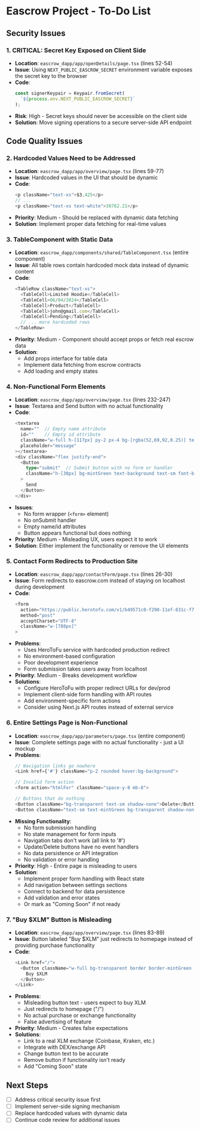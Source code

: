 # Eascrow Project - To-Do List

## Security Issues

### 1. **CRITICAL**: Secret Key Exposed on Client Side
- **Location**: `eascrow_dapp/app/openDetails/page.tsx` (lines 52-54)
- **Issue**: Using `NEXT_PUBLIC_EASCROW_SECRET` environment variable exposes the secret key to the browser
- **Code**: 
  ```typescript
  const signerKeypair = Keypair.fromSecret(
    `${process.env.NEXT_PUBLIC_EASCROW_SECRET}`
  );
  ```
- **Risk**: High - Secret keys should never be accessible on the client side
- **Solution**: Move signing operations to a secure server-side API endpoint

## Code Quality Issues

### 2. **Hardcoded Values Need to be Addressed**
- **Location**: `eascrow_dapp/app/overview/page.tsx` (lines 59-77)
- **Issue**: Hardcoded values in the UI that should be dynamic
- **Code**: 
  ```typescript
  <p className="text-xs">$3,425</p>
  // ...
  <p className="text-xs text-white">38762.21</p>
  ```
- **Priority**: Medium - Should be replaced with dynamic data fetching
- **Solution**: Implement proper data fetching for real-time values

### 3. **TableComponent with Static Data**
- **Location**: `eascrow_dapp/components/shared/TableComponent.tsx` (entire component)
- **Issue**: All table rows contain hardcoded mock data instead of dynamic content
- **Code**:
  ```typescript
  <TableRow className="text-xs">
    <TableCell>Limited Hoodie</TableCell>
    <TableCell>06/04/2024</TableCell>
    <TableCell>Product</TableCell>
    <TableCell>john@gmail.com</TableCell>
    <TableCell>Pending</TableCell>
    // ... more hardcoded rows
  </TableRow>
  ```
- **Priority**: Medium - Component should accept props or fetch real escrow data
- **Solution**: 
  - Add props interface for table data
  - Implement data fetching from escrow contracts
  - Add loading and empty states

### 4. **Non-Functional Form Elements**
- **Location**: `eascrow_dapp/app/overview/page.tsx` (lines 232-247)
- **Issue**: Textarea and Send button with no actual functionality
- **Code**:
  ```typescript
  <textarea
    name=""  // Empty name attribute
    id=""    // Empty id attribute
    className="w-full h-[117px] py-2 px-4 bg-[rgba(52,69,92,0.25)] text-xs border border-[#2C303D] rounded-lg"
    placeholder="message"
  ></textarea>
  <div className="flex justify-end">
    <Button
      type="submit"  // Submit button with no form or handler
      className="h-[30px] bg-mintGreen text-background text-sm font-bold"
    >
      Send
    </Button>
  </div>
  ```
- **Issues**:
  - No form wrapper (`<form>` element)
  - No onSubmit handler
  - Empty name/id attributes
  - Button appears functional but does nothing
- **Priority**: Medium - Misleading UX, users expect it to work
- **Solution**: Either implement the functionality or remove the UI elements

### 5. **Contact Form Redirects to Production Site**
- **Location**: `eascrow_dapp/app/contactForm/page.tsx` (lines 26-30)
- **Issue**: Form redirects to eascrow.com instead of staying on localhost during development
- **Code**:
  ```typescript
  <form
    action="https://public.herotofu.com/v1/b49571c0-f290-11ef-831c-f7fd4c94a18d"
    method="post"
    acceptCharset="UTF-8"
    className="w-[788px]"
  >
  ```
- **Problems**:
  - Uses HeroToFu service with hardcoded production redirect
  - No environment-based configuration
  - Poor development experience
  - Form submission takes users away from localhost
- **Priority**: Medium - Breaks development workflow
- **Solutions**:
  - Configure HeroToFu with proper redirect URLs for dev/prod
  - Implement client-side form handling with API routes
  - Add environment-specific form actions
  - Consider using Next.js API routes instead of external service

### 6. **Entire Settings Page is Non-Functional**
- **Location**: `eascrow_dapp/app/parameters/page.tsx` (entire component)
- **Issue**: Complete settings page with no actual functionality - just a UI mockup
- **Problems**:
  ```typescript
  // Navigation links go nowhere
  <Link href={'#'} className="p-2 rounded hover:bg-background">
  
  // Invalid form action
  <form action="htmlFor" className="space-y-8 mb-8">
  
  // Buttons that do nothing
  <Button className="bg-transparent text-sm shadow-none">Delete</Button>
  <Button className="text-sm text-mintGreen bg-transparent shadow-none">Update</Button>
  ```
- **Missing Functionality**:
  - No form submission handling
  - No state management for form inputs
  - Navigation tabs don't work (all link to '#')
  - Update/Delete buttons have no event handlers
  - No data persistence or API integration
  - No validation or error handling
- **Priority**: High - Entire page is misleading to users
- **Solution**: 
  - Implement proper form handling with React state
  - Add navigation between settings sections
  - Connect to backend for data persistence
  - Add validation and error states
  - Or mark as "Coming Soon" if not ready

### 7. **"Buy $XLM" Button is Misleading**
- **Location**: `eascrow_dapp/app/overview/page.tsx` (lines 83-89)
- **Issue**: Button labeled "Buy $XLM" just redirects to homepage instead of providing purchase functionality
- **Code**:
  ```typescript
  <Link href="/">
    <Button className="w-full bg-transparent border border-mintGreen text-mintGreen text-sm font-bold">
      Buy $XLM
    </Button>
  </Link>
  ```
- **Problems**:
  - Misleading button text - users expect to buy XLM
  - Just redirects to homepage ("/")
  - No actual purchase or exchange functionality
  - False advertising of feature
- **Priority**: Medium - Creates false expectations
- **Solutions**:
  - Link to a real XLM exchange (Coinbase, Kraken, etc.)
  - Integrate with DEX/exchange API
  - Change button text to be accurate
  - Remove button if functionality isn't ready
  - Add "Coming Soon" state

## Next Steps
- [ ] Address critical security issue first
- [ ] Implement server-side signing mechanism
- [ ] Replace hardcoded values with dynamic data
- [ ] Continue code review for additional issues
